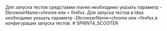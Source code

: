 Для запуска тестов средставми maven необходимо указать параметр  -DbrowserName=chrome или = firefox. 
Для запуска тестов в Idea необходимо указать параметр -DbrowserName=chrome или =firefox в конфигурации запуска тестов.
#   S P R I N T 4 _ S C O O T E R 
 
 